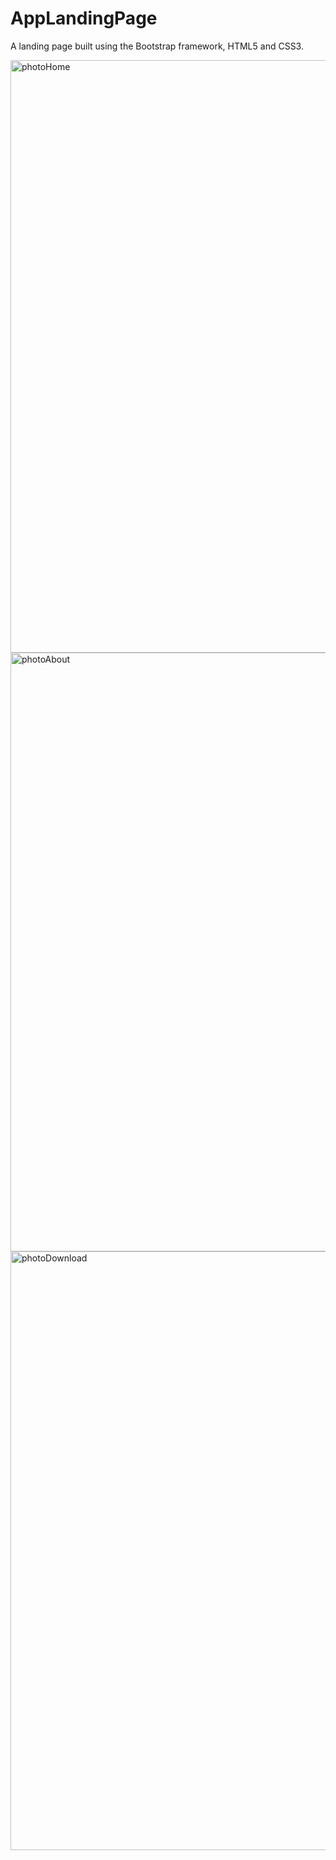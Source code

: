 # AppLandingPage
A landing page built using the Bootstrap framework, HTML5 and CSS3.

<img width="948" alt="photoHome" src="https://user-images.githubusercontent.com/55875010/104345131-a6b55b00-5506-11eb-93c2-8457ad09815d.PNG">
<img width="958" alt="photoAbout" src="https://user-images.githubusercontent.com/55875010/104345137-aa48e200-5506-11eb-8120-4ee2189404a1.PNG">
<img width="958" alt="photoDownload" src="https://user-images.githubusercontent.com/55875010/104345155-af0d9600-5506-11eb-997f-1a9fbd0b8e07.PNG">
